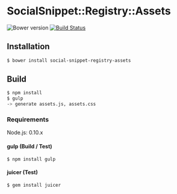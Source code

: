 # SocialSnippet::Registry::Assets

![Bower version](https://img.shields.io/bower/v/social-snippet-registry-assets.svg?style=flat)
[![Build Status](https://img.shields.io/travis/social-snippet/social-snippet-registry-assets/master.svg?style=flat)](https://travis-ci.org/social-snippet/social-snippet-registry-assets)

## Installation

```bash
$ bower install social-snippet-registry-assets
```

## Build

```bash
$ npm install
$ gulp
-> generate assets.js, assets.css
```

### Requirements

Node.js: 0.10.x

#### gulp (Build / Test)

    $ npm install gulp

#### juicer (Test)

    $ gem install juicer

